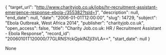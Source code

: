 {
  "target_url": "http://www.charityjob.co.uk/jobs/hr-recruitment-assistant-emergence-response-ebola-/355382?tsId=1", 
  "description": null, 
  "end_date": null, 
  "date": "2006-01-01T12:00:00", 
  "slug": 14729, 
  "subject": "Ebola Outbreak, West Africa 2014", 
  "publisher": "charityjob.co.uk", 
  "open_access": false, 
  "title": "Charity Job.co.uk: HR / Recruitment Assistant - Ebola Response", 
  "record_id": "20060101T120000/77GLRNSYckQpklNZjI3VLA==", 
  "start_date": null
}

None